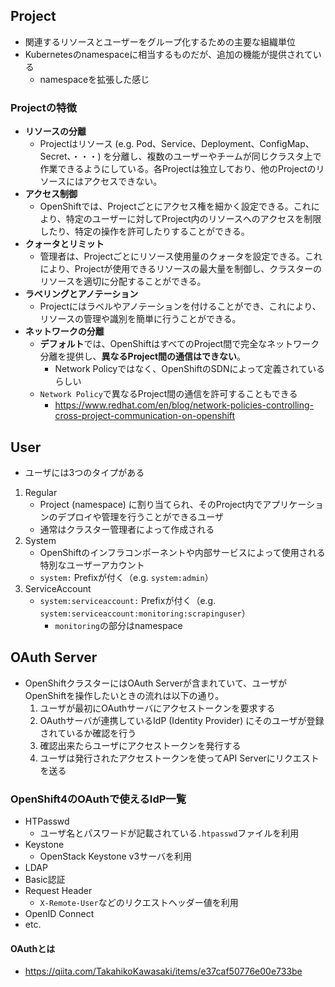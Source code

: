 ## Project
- 関連するリソースとユーザーをグループ化するための主要な組織単位
- Kubernetesのnamespaceに相当するものだが、追加の機能が提供されている
  - namespaceを拡張した感じ

### Projectの特徴
- **リソースの分離**
  - Projectはリソース (e.g. Pod、Service、Deployment、ConfigMap、Secret、・・・) を分離し、複数のユーザーやチームが同じクラスタ上で作業できるようにしている。各Projectは独立しており、他のProjectのリソースにはアクセスできない。
- **アクセス制御**
  - OpenShiftでは、Projectごとにアクセス権を細かく設定できる。これにより、特定のユーザーに対してProject内のリソースへのアクセスを制限したり、特定の操作を許可したりすることができる。
- **クォータとリミット**
  - 管理者は、Projectごとにリソース使用量のクォータを設定できる。これにより、Projectが使用できるリソースの最大量を制御し、クラスターのリソースを適切に分配することができる。
- **ラベリングとアノテーション**
  - Projectにはラベルやアノテーションを付けることができ、これにより、リソースの管理や識別を簡単に行うことができる。
- **ネットワークの分離**
  - **デフォルト**では、OpenShiftはすべてのProject間で完全なネットワーク分離を提供し、**異なるProject間の通信はできない**。
    - Network Policyではなく、OpenShiftのSDNによって定義されているらしい
  - `Network Policy`で異なるProject間の通信を許可することもできる
    - https://www.redhat.com/en/blog/network-policies-controlling-cross-project-communication-on-openshift

## User
- ユーザには3つのタイプがある
1. Regular
   - Project (namespace) に割り当てられ、そのProject内でアプリケーションのデプロイや管理を行うことができるユーザ
   - 通常はクラスター管理者によって作成される
2. System
   - OpenShiftのインフラコンポーネントや内部サービスによって使用される特別なユーザーアカウント
   - `system:` Prefixが付く（e.g. `system:admin`）
3. ServiceAccount
   - `system:serviceaccount:` Prefixが付く（e.g. `system:serviceaccount:monitoring:scrapinguser`）
     - `monitoring`の部分はnamespace

## OAuth Server
- OpenShiftクラスターにはOAuth Serverが含まれていて、ユーザがOpenShiftを操作したいときの流れは以下の通り。
  1. ユーザが最初にOAuthサーバにアクセストークンを要求する
  2. OAuthサーバが連携しているIdP (Identity Provider) にそのユーザが登録されているか確認を行う
  3. 確認出来たらユーザにアクセストークンを発行する
  4. ユーザは発行されたアクセストークンを使ってAPI Serverにリクエストを送る
### OpenShift4のOAuthで使えるIdP一覧
- HTPasswd
  - ユーザ名とパスワードが記載されている`.htpasswd`ファイルを利用
- Keystone
  - OpenStack Keystone v3サーバを利用
- LDAP
- Basic認証
- Request Header
  - `X-Remote-User`などのリクエストヘッダー値を利用
- OpenID Connect
- etc.

#### OAuthとは
- https://qiita.com/TakahikoKawasaki/items/e37caf50776e00e733be